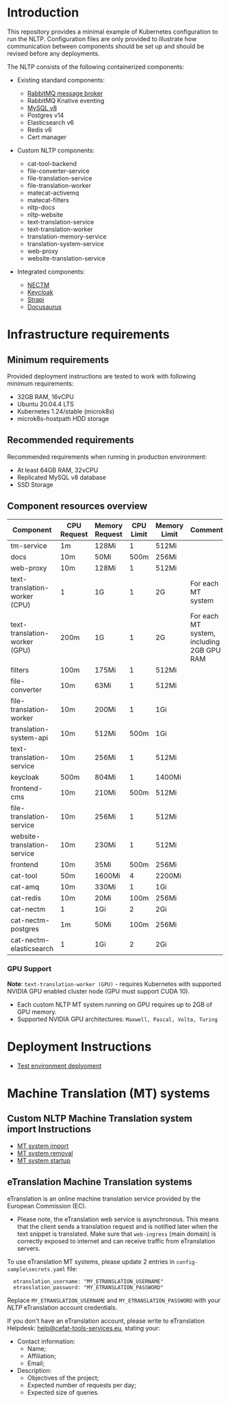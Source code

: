 # Introduction

This repository provides a minimal example of Kubernetes configuration to run the NLTP. Configuration files are
only provided to illustrate how communication between components should be set up and should be revised before any
deployments.

The NLTP consists of the following containerized components:

- Existing standard components:
    - [RabbitMQ message broker](https://www.rabbitmq.com/)
    - RabbitMQ Knative eventing
    - [MySQL v8](https://www.mysql.com/)
    - Postgres v14
    - Elasticsearch v6
    - Redis v6
    - Cert manager

- Custom NLTP components:
    - cat-tool-backend
    - file-converter-service
    - file-translation-service
    - file-translation-worker
    - matecat-activemq
    - matecat-filters
    - nltp-docs
    - nltp-website
    - text-translation-service
    - text-translation-worker
    - translation-memory-service
    - translation-system-service
    - web-proxy
    - website-translation-service

- Integrated components:
    - [NECTM](https://www.nec-tm.eu/wp-content/uploads/2020/03/NEC-TM-Technical-description.pdf)
    - [Keycloak](https://www.keycloak.org/)
    - [Strapi](https://strapi.io/)
    - [Docusaurus](https://docusaurus.io/)

# Infrastructure requirements
## Minimum requirements
Provided deployment instructions are tested to work with following minimum requirements:
- 32GB RAM, 16vCPU
- Ubuntu 20.04.4 LTS
- Kubernetes 1.24/stable (microk8s)
- microk8s-hostpath HDD storage

## Recommended requirements
Recommended requirements when running in production environment:
- At least 64GB RAM, 32vCPU
- Replicated MySQL v8 database
- SSD Storage

## Component resources overview
| **Component**                 | **CPU Request** | **Memory Request** | **CPU Limit** | **Memory Limit** | **Comment**                               |
| ----------------------------- | --------------- | ------------------ | ------------- | ---------------- | ----------------------------------------- |
| tm-service                    | 1m              | 128Mi              | 1             | 512Mi            |                                           |
| docs                          | 10m             | 50Mi               | 500m          | 256Mi            |                                           |
| web-proxy                     | 10m             | 128Mi              | 1             | 512Mi            |                                           |
| text-translation-worker (CPU) | 1               | 1G                 | 1             | 2G               | For each MT system                        |
| text-translation-worker (GPU) | 200m            | 1G                 | 1             | 2G               | For each MT system, including 2GB GPU RAM |
| filters                       | 100m            | 175Mi              | 1             | 512Mi            |                                           |
| file-converter                | 10m             | 63Mi               | 1             | 512Mi            |                                           |
| file-translation-worker       | 10m             | 200Mi              | 1             | 1Gi              |                                           |
| translation-system-api        | 10m             | 512Mi              | 500m          | 1Gi              |                                           |
| text-translation-service      | 10m             | 256Mi              | 1             | 512Mi            |                                           |
| keycloak                      | 500m            | 804Mi              | 1             | 1400Mi           |                                           |
| frontend-cms                  | 10m             | 210Mi              | 500m          | 512Mi            |                                           |
| file-translation-service      | 10m             | 256Mi              | 1             | 512Mi            |                                           |
| website-translation-service   | 10m             | 230Mi              | 1             | 512Mi            |                                           |
| frontend                      | 10m             | 35Mi               | 500m          | 256Mi            |                                           |
| cat-tool                      | 50m             | 1600Mi             | 4             | 2200Mi           |                                           |
| cat-amq                       | 10m             | 330Mi              | 1             | 1Gi              |                                           |
| cat-redis                     | 10m             | 20Mi               | 100m          | 256Mi            |                                           |
| cat-nectm                     | 1               | 1Gi                | 2             | 2Gi              |                                           |
| cat-nectm-postgres            | 1m              | 50Mi               | 100m          | 256Mi            |                                           |
| cat-nectm-elasticsearch       | 1               | 1Gi                | 2             | 2Gi              |                                           |

### GPU Support
**Note**: `text-translation-worker (GPU)` - requires Kubernetes with supported NVIDIA GPU enabled cluster node (GPU must support CUDA 10).
* Each custom NLTP MT system running on GPU requires up to 2GB of GPU memory.
* Supported NVIDIA GPU architectures: `Maxwell, Pascal, Volta, Turing`

# Deployment Instructions
- [Test environment deplyoment](instructions/Deployment.md)


# Machine Translation (MT) systems
## Custom NLTP Machine Translation system import Instructions

- [MT system import](instructions/system-import/mt-system-import.md)
- [MT system removal](instructions/system-import/mt-system-removal.md)
- [MT system startup](instructions/system-import/mt-system-startup.md)

## eTranslation Machine Translation systems
eTranslation is an online machine translation service provided by the European Commission (EC).
* Please note, the eTranslation web service is asynchronous. This means that the client sends a translation request and is notified later when the text snippet is translated. Make sure that `web-ingress` (main domain) is correctly exposed to internet and can receive traffic from eTranslation servers.

To use eTranslation MT systems, please update 2 entries in `config-sample\secrets.yaml` file:
```
  etranslation_username: "MY_ETRANSLATION_USERNAME"
  etranslation_password: "MY_ETRANSLATION_PASSWORD"
```
Replace `MY_ETRANSLATION_USERNAME` and `MY_ETRANSLATION_PASSWORD` with your *NLTP* eTranslation account credentials.

If you don't have an eTranslation account, please write to eTranslation Helpdesk: [help@cefat-tools-services.eu](mailto:help@cefat-tools-services.eu), stating your:

* Contact information:
    * Name;
    * Affiliation;
    * Email;
* Description:
    * Objectives of the project;
    * Expected number of requests per day;
    * Expected size of queries.